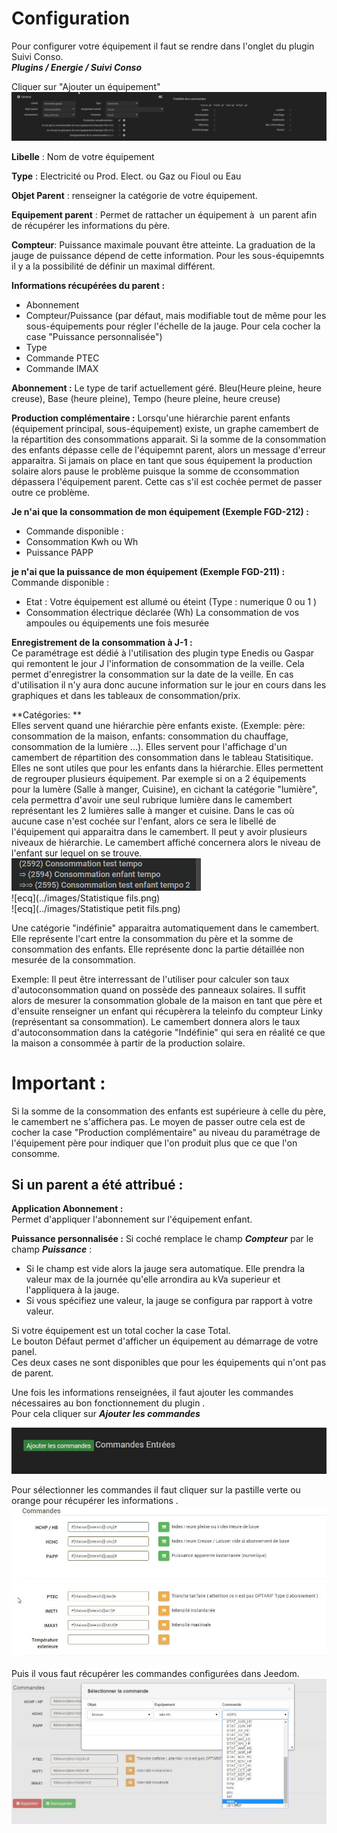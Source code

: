 # Configuration

Pour configurer votre équipement il faut se rendre dans l'onglet du plugin Suivi Conso.<br>
_**Plugins / Energie / Suivi Conso**_ <br>

Cliquer sur "Ajouter un équipement" <br>
![ecq](../images/ecq.png)



**Libelle** : Nom de votre équipement <br>

**Type** : Electricité ou Prod. Elect. ou Gaz ou Fioul ou Eau<br>

**Objet Parent** : renseigner la catégorie de votre équipement. <br>

**Equipement parent** : Permet de rattacher un équipement à  un parent afin de récupérer les informations du père. <br>

**Compteur**: Puissance maximale pouvant être atteinte. La graduation de la jauge de puissance dépend de cette information. Pour les sous-équipemnts il y a la possibilité de définir un maximal différent.

**Informations récupérées du parent :**
 - Abonnement
 - Compteur/Puissance (par défaut, mais modifiable tout de même pour les sous-équipements pour régler l'échelle de la jauge. Pour cela cocher la case "Puissance personnalisée")
 - Type
 - Commande PTEC
 - Commande IMAX

**Abonnement :** Le type de tarif actuellement géré. Bleu(Heure pleine, heure creuse), Base (heure pleine), Tempo (heure pleine, heure creuse) <br>

**Production complémentaire :** Lorsqu'une hiérarchie parent enfants (équipement principal, sous-équipement) existe, un graphe camembert de la répartition des consommations apparait. Si la somme de la consommation des enfants dépasse celle de l'équipemnt parent, alors un message d'erreur apparaitra. Si jamais on place en tant que sous équipement la production solaire alors pause le problème puisque la somme de cconsommation dépassera l'équipement parent. Cette cas s'il est cochée permet de passer outre ce problème.<br>

**Je n'ai que la consommation de mon équipement (Exemple FGD-212)  :** <br>
 - Commande disponible : <br>
 - Consommation Kwh ou Wh <br>
 - Puissance PAPP

**je n'ai que la puissance de mon équipement (Exemple FGD-211) :** <br>
Commande disponible : <br>
 - Etat : Votre équipement est allumé ou éteint (Type : numerique 0 ou 1 ) <br>
 - Consommation électrique déclarée  (Wh) La consommation de vos ampoules ou équipements une fois mesurée

**Enregistrement de la consommation à J-1 :** <br>
 Ce paramétrage est dédié à l'utilisation des plugin type Enedis ou Gaspar qui remontent le jour J l'information de consommation de la veille. Cela permet d'enregistrer la consommation sur la date de la veille. En cas d'utilisation il n'y aura donc aucune information sur le jour en cours dans les graphiques et dans les tableaux de consommation/prix.

**Catégories: ** <br>
 Elles servent quand une hiérarchie père enfants existe. (Exemple: père: consommation de la maison, enfants: consommation du chauffage, consommation de la lumière ...). Elles servent pour l'affichage d'un camembert de répartition des consommation dans le tableau Statisitique. Elles ne sont utiles que pour les enfants dans la hiérarchie. Elles permettent de regrouper plusieurs équipement. Par exemple si on a 2 équipements pour la lumère (Salle à manger, Cuisine), en cichant la catégorie "lumière", cela permettra d'avoir une seul rubrique lumière dans le camembert représentant les 2 lumières salle à manger et cuisine.
 Dans le cas où aucune case n'est cochée sur l'enfant, alors ce sera le libellé de l'équipement qui apparaitra dans le camembert.
 Il peut y avoir plusieurs niveaux de hiérarchie. Le camembert affiché concernera alors le niveau de l'enfant sur lequel on se trouve.<br>
 ![ecq](../images/Hierarchie.png)<br>
 ![ecq](../images/Statistique fils.png)<br>
 ![ecq](../images/Statistique petit fils.png)<br>

 Une catégorie "indéfinie" apparaitra automatiquement dans le camembert. Elle représente l'cart entre la consommation du père et la somme de consommation des enfants. Elle représente donc la partie détaillée non mesurée de la consommation.

 Exemple: Il peut être interressant de l'utiliser pour calculer son taux d'autoconsommation quand on possède des panneaux solaires. Il suffit alors de mesurer la consommation globale de la maison en tant que père et d'ensuite renseigner un enfant qui récupèrera la teleinfo du compteur Linky (représentant sa consommation). Le camembert donnera alors le taux d'autoconsommation dans la catégorie "Indéfinie" qui sera en réalité ce que la maison a consommée à partir de la production solaire.

# Important :
 Si la somme de la consommation des enfants est supérieure à celle du père, le camembert ne s'affichera pas. Le moyen de passer outre cela est de cocher la case "Production complémentaire" au niveau du paramétrage de l'équipement père pour indiquer que l'on produit plus que ce que l'on consomme.


## Si un parent a été attribué :

 **Application Abonnement :**<br>
 Permet d'appliquer l'abonnement sur l'équipement enfant.<br>

 **Puissance personnalisée :**
 Si coché remplace le champ _**Compteur**_ par le champ _**Puissance**_ :
 - Si le champ est vide alors la jauge sera automatique. Elle prendra la valeur max de la journée qu'elle arrondira au kVa superieur et l'appliquera à la jauge.
 - Si vous spécifiez une valeur, la jauge se configura par rapport à votre valeur.


Si votre équipement est un total cocher la case Total. <br>
Le bouton Défaut permet d'afficher un équipement au démarrage de votre panel.<br>
Ces deux cases ne sont disponibles que pour les équipements qui n'ont pas de parent.<br>

Une fois les informations renseignées, il faut ajouter les commandes nécessaires au bon fonctionnement du plugin . <br>
Pour cela cliquer sur _**Ajouter les commandes**_ <br>

![add_cmd](../images/add_cmd.jpg)


Pour sélectionner les commandes il faut cliquer sur la pastille verte ou orange pour récupérer les informations . <br>
![configuration](../images/configuration.jpg)



Puis il vous faut récupérer les commandes configurées dans Jeedom. <br>
![commandes](../images/commandes.jpg)
